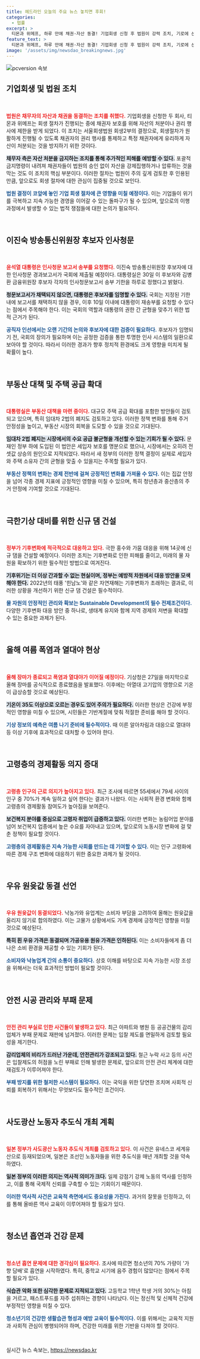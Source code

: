 ```yaml
---
title: 헤드라인 오늘의 주요 뉴스 놓치면 후회!
categories:
  - 법률
excerpt: >
  티몬과 위메프, 하루 만에 채권·자산 동결! 기업회생 신청 후 법원이 강력 조치, 기로에 선 이커머스의 운명은? 클릭해서 자세히 알아보세요!
feature_text: >
  티몬과 위메프, 하루 만에 채권·자산 동결! 기업회생 신청 후 법원이 강력 조치, 기로에 선 이커머스의 운명은? 클릭해서 자세히 알아보세요!
image: '/assets/img/newsdao_breakingnews.jpg'
---
```


<p><img src="/assets/img/newsdao_breakingnews.jpg" alt="pcversion 속보" /></p>

<h2 data-ke-size="size26">기업회생 및 법원 조치</h2>

<p data-ke-size="size16">&nbsp;</p>

<p><b><span style="color: #ee2323;">법원은 채무자의 자산과 채권을 동결하는 조치를 취했다.</span></b> 기업회생을 신청한 두 회사, 티몬과 위메프는 회생 절차가 진행되는 중에 채권자 보호를 위해 자산의 처분이나 권리 행사에 제한을 받게 되었다. 이 조치는 서울회생법원 회생2부의 결정으로, 회생절차가 원활하게 진행될 수 있도록 채권자의 권리 행사를 통제하고 특정 채권자에게 유리하게 자산이 처분되는 것을 방지하기 위한 것이다.</p>

<p><b><span style="background-color: #21538527;">채무자 측은 자산 처분을 금지하는 조치를 통해 추가적인 피해를 예방할 수 있다.</span></b> 포괄적 금지명령이 내려져 채권자들이 법원의 승인 없이 자산을 강제집행하거나 압류하는 것을 막는 것도 이 조치의 핵심 부분이다. 이러한 절차는 법원이 주의 깊게 검토한 후 인용된 만큼, 앞으로도 회생 절차에 대한 관심이 집중될 것으로 보인다.</p>

<p><b><span style="color: #1a5490;">법원 결정이 코앞에 놓인 기업 회생 절차에 큰 영향을 미칠 예정이다.</span></b> 이는 기업들이 위기를 극복하고 지속 가능한 경영을 이어갈 수 있는 돌파구가 될 수 있으며, 앞으로의 이행 과정에서 발생할 수 있는 법적 쟁점들에 대한 논의가 필요하다.</p>

<p data-ke-size="size16">&nbsp;</p>

<h2 data-ke-size="size26">이진숙 방송통신위원장 후보자 인사청문</h2>

<p data-ke-size="size16">&nbsp;</p>

<p><b><span style="color: #ee2323;">윤석열 대통령은 인사청문 보고서 송부를 요청했다.</span></b> 이진숙 방송통신위원장 후보자에 대한 인사청문 경과보고서가 국회에 제출될 예정이다. 대통령실은 30일 이 후보자와 김병환 금융위원장 후보자 각자의 인사청문보고서 송부 기한을 하루로 정했다고 밝혔다. </p>

<p><b><span style="background-color: #21538527;">청문보고서가 채택되지 않으면, 대통령은 후보자를 임명할 수 있다.</span></b> 국회는 지정된 기한 내에 보고서를 채택하지 않을 경우, 이후 10일 이내에 대통령이 재송부를 요청할 수 있다는 점에서 주목해야 한다. 이는 국회의 역할과 대통령의 권한 간 균형을 맞추기 위한 법적 근거가 된다.</p>

<p><b><span style="color: #1a5490;">공직자 인선에서는 오랜 기간의 논의와 후보자에 대한 검증이 필요하다.</span></b> 후보자가 임명되기 전, 국회의 장의가 필요하며 이는 공정한 검증을 통한 투명한 인사 시스템의 일환으로 보아야 할 것이다. 따라서 이러한 경과가 향후 정치적 환경에도 크게 영향을 미치게 될 확률이 높다.</p>

<p data-ke-size="size16">&nbsp;</p>

<h2 data-ke-size="size26">부동산 대책 및 주택 공급 확대</h2>

<p data-ke-size="size16">&nbsp;</p>

<p><b><span style="color: #ee2323;">대통령실은 부동산 대책을 마련 중이다.</span></b> 대규모 주택 공급 확대를 포함한 방안들이 검토되고 있으며, 특히 임대차 2법의 폐지도 검토하고 있다. 이러한 정책 변화를 통해 주거 안정성을 높이고, 부동산 시장의 회복을 도모할 수 있을 것으로 기대된다.</p>

<p><b><span style="background-color: #21538527;">임대차 2법 폐지는 시장에서의 수요 공급 불균형을 개선할 수 있는 기회가 될 수 있다.</span></b> 문재인 정부 하에 도입된 이 법안은 세입자 보호를 명분으로 했으나, 시장에서는 오히려 전셋값 상승의 원인으로 지적되었다. 따라서 새 정부의 이러한 정책 결정이 실제로 세입자와 주택 소유자 간의 균형을 맞출 수 있을지는 주목할 필요가 있다.</p>

<p><b><span style="color: #1a5490;">부동산 정책의 변화는 경제 전반에 걸쳐 긍정적인 변화를 가져올 수 있다.</span></b> 이는 집값 안정을 넘어 각종 경제 지표에 긍정적인 영향을 미칠 수 있으며, 특히 청년층과 중산층의 주거 안정에 기여할 것으로 기대된다.</p>

<p data-ke-size="size16">&nbsp;</p>

<h2 data-ke-size="size26">극한기상 대비를 위한 신규 댐 건설</h2>

<p data-ke-size="size16">&nbsp;</p>

<p><b><span style="color: #ee2323;">정부가 기후변화에 적극적으로 대응하고 있다.</span></b> 극한 홍수와 가뭄 대응을 위해 14곳에 신규 댐을 건설할 예정이다. 이러한 조치는 기후변화로 인한 피해를 줄이고, 미래의 물 자원을 확보하기 위한 필수적인 방법으로 여겨진다.</p>

<p><b><span style="background-color: #21538527;">기후위기는 더 이상 간과할 수 없는 현실이며, 정부는 예방적 차원에서 대응 방안을 모색해야 한다.</span></b> 2022년의 태풍 '힌남노'와 같은 자연재해는 기후변화가 초래하는 결과로, 이러한 상황을 개선하기 위한 신규 댐 건설은 필수적이다. </p>

<p><b><span style="color: #1a5490;">물 자원의 안정적인 관리와 확보는 Sustainable Development의 필수 전제조건이다.</span></b> 다양한 기후변화 대응 방안 중 하나로, 생태계 유지와 함께 지역 경제의 저변을 확대할 수 있는 중요한 과제가 된다. </p>

<p data-ke-size="size16">&nbsp;</p>

<h2 data-ke-size="size26">올해 여름 폭염과 열대야 현상</h2>

<p data-ke-size="size16">&nbsp;</p>

<p><b><span style="color: #ee2323;">올해 장마가 종료되고 폭염과 열대야가 이어질 예정이다.</span></b> 기상청은 27일을 마지막으로 올해 장마를 공식적으로 종료했음을 발표했다. 이후에는 아열대 고기압의 영향으로 기온이 급상승할 것으로 예상된다.</p>

<p><b><span style="background-color: #21538527;">기온이 35도 이상으로 오르는 경우도 있어 주의가 필요하다.</span></b> 이러한 현상은 건강에 부정적인 영향을 미칠 수 있으며, 시민들은 기반계절에 맞춰 적절한 준비를 해야 할 것이다. </p>

<p><b><span style="color: #1a5490;">기상 정보의 예측은 여름 나기 준비에 필수적이다.</span></b> 때 이른 알아차림과 대응으로 열대야 등 이상 기후에 효과적으로 대처할 수 있어야 한다. </p>

<p data-ke-size="size16">&nbsp;</p>

<h2 data-ke-size="size26">고령층의 경제활동 의지 증대</h2>

<p data-ke-size="size16">&nbsp;</p>

<p><b><span style="color: #ee2323;">고령층 인구의 근로 의지가 높아지고 있다.</span></b> 최근 조사에 따르면 55세에서 79세 사이의 인구 중 70%가 계속 일하고 싶어 한다는 결과가 나왔다. 이는 사회적 환경 변화와 함께 고령층의 경제활동 참여도가 높아짐을 보여준다.</p>

<p><b><span style="background-color: #21538527;">보건복지 분야를 중심으로 고령자 취업이 급증하고 있다.</span></b> 이러한 변화는 농림어업 분야를 넘어 보건복지 업종에서 높은 수요를 자아내고 있으며, 앞으로의 노동시장 변화에 걸 맞춘 정책이 필요할 것이다.</p>

<p><b><span style="color: #1a5490;">고령층의 경제활동은 지속 가능한 사회를 만드는 데 기여할 수 있다.</span></b> 이는 인구 고령화에 따른 경제 구조 변화에 대응하기 위한 중요한 과제가 될 것이다. </p>

<p data-ke-size="size16">&nbsp;</p>

<h2 data-ke-size="size26">우유 원윳값 동결 선언</h2>

<p data-ke-size="size16">&nbsp;</p>

<p><b><span style="color: #ee2323;">우유 원윳값이 동결되었다.</span></b> 낙농가와 유업계는 소비자 부담을 고려하여 올해는 원윳값을 올리지 않기로 합의하였다. 이는 고물가 상황에서도 가계 경제에 긍정적인 영향을 미칠 것으로 예상된다.</p>

<p><b><span style="background-color: #21538527;">특히 흰 우유 가격은 동결되며 가공유용 원유 가격은 인하된다.</span></b> 이는 소비자들에게 좀 더 나은 소비 환경을 제공할 수 있는 기회가 된다. </p>

<p><b><span style="color: #1a5490;">소비자와 낙농업계 간의 소통이 중요하다.</span></b> 상호 이해를 바탕으로 지속 가능한 시장 조성을 위해서는 더욱 효과적인 방법이 필요할 것이다.</p>

<p data-ke-size="size16">&nbsp;</p>

<h2 data-ke-size="size26">안전 시공 관리와 부패 문제</h2>

<p data-ke-size="size16">&nbsp;</p>

<p><b><span style="color: #ee2323;">안전 관리 부실로 인한 사건들이 발생하고 있다.</span></b> 최근 아파트와 병원 등 공공건물의 감리업체가 부패 문제로 재판에 넘겨졌다. 이러한 문제는 입찰 제도를 면밀하게 검토할 필요성을 제기한다.</p>

<p><b><span style="background-color: #21538527;">감리업체의 비리가 드러난 가운데, 안전관리가 강조되고 있다.</span></b> 철근 누락 사고 등의 사건은 입찰제도의 허점을 노린 부패로 인해 발생한 문제로, 앞으로의 안전 관리 체계에 대한 재검토가 이루어져야 한다. </p>

<p><b><span style="color: #1a5490;">부패 방지를 위한 철저한 시스템이 필요하다.</span></b> 이는 국익을 위한 당연한 조치며 사회적 신뢰를 회복하기 위해서는 무엇보다도 필수적인 조건이다.</p>

<p data-ke-size="size16">&nbsp;</p>

<h2 data-ke-size="size26">사도광산 노동자 추도식 개최 계획</h2>

<p data-ke-size="size16">&nbsp;</p>

<p><b><span style="color: #ee2323;">일본 정부가 사도광산 노동자 추도식 개최를 검토하고 있다.</span></b> 이 사건은 유네스코 세계유산으로 등재되었으며, 일본은 조선인 노동자들을 위한 추도식을 매년 개최할 것을 약속하였다.</p>

<p><b><span style="background-color: #21538527;">일본 정부의 이러한 의지는 역사적 의미가 크다.</span></b> 일제 강점기 강제 노동의 역사를 인정하고, 이를 통해 국제적 신뢰를 구축할 수 있는 기회이기 때문이다.</p>

<p><b><span style="color: #1a5490;">이러한 역사적 사건은 교육적 측면에서도 중요성을 가진다.</span></b> 과거의 잘못을 인정하고, 이를 통해 올바른 역사 교육이 이루어져야 할 필요가 있다. </p>

<p data-ke-size="size16">&nbsp;</p>

<h2 data-ke-size="size26">청소년 흡연과 건강 문제</h2>

<p data-ke-size="size16">&nbsp;</p>

<p><b><span style="color: #ee2323;">청소년 흡연 문제에 대한 경각심이 필요하다.</span></b> 조사에 따르면 청소년의 70% 가량이 '가향 담배'로 흡연을 시작하였다. 특히, 중학교 시기에 음주 경험이 많았다는 점에서 주목할 필요가 있다.</p>

<p><b><span style="background-color: #21538527;">식습관 악화 또한 심각한 문제로 지적되고 있다.</span></b> 고등학교 1학년 학생 거의 30%는 아침을 거르고, 패스트푸드를 자주 섭취하는 경향이 나타났다. 이는 정신적 및 신체적 건강에 부정적인 영향을 미칠 수 있다. </p>

<p><b><span style="color: #1a5490;">청소년기의 건강한 생활습관 형성과 예방 교육이 필수적이다.</span></b> 이를 위해서는 교육적 지원과 사회적 관심이 병행되어야 하며, 건강한 미래를 위한 기반을 다져야 할 것이다. </p>

<p data-ke-size="size16">&nbsp;</p>
실시간 뉴스 속보는, <a href="https://newsdao.kr" rel="dofollow">https://newsdao.kr</a>


